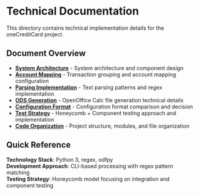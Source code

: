 # Technical Documentation

This directory contains technical implementation details for the oneCreditCard project.

## Document Overview

- **[System Architecture](01-architecture.md)** - System architecture and component design
- **[Account Mapping](02-account-mapping.md)** - Transaction grouping and account mapping configuration
- **[Parsing Implementation](03-parsing-implementation.md)** - Text parsing patterns and regex implementation
- **[ODS Generation](04-ods-generation.md)** - OpenOffice Calc file generation technical details
- **[Configuration Format](05-configuration-format.md)** - Configuration format comparison and decision
- **[Test Strategy](06-test-strategy.md)** - Honeycomb + Component testing approach and implementation
- **[Code Organization](07-code-organization.md)** - Project structure, modules, and file organization

## Quick Reference

**Technology Stack**: Python 3, regex, odfpy  
**Development Approach**: CLI-based processing with regex pattern matching  
**Testing Strategy**: Honeycomb model focusing on integration and component testing
